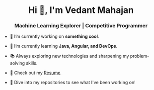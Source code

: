 <h1 align="center">Hi 👋, I'm Vedant Mahajan</h1>
<h3 align="center">Machine Learning Explorer | Competitive Programmer</h3>

- 🔭 I’m currently working on **something cool**.
- 🌱 I’m currently learning **Java, Angular, and DevOps**.
- 📚 Always exploring new technologies and sharpening my problem-solving skills.
- 📄 Check out my [Resume](https://drive.google.com/file/d/1gbAaBcN66V1HfQBYA9AMpAB95Fihn7vT/view?usp=sharing).

- 📂 Dive into my repositories to see what I've been working on!

